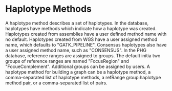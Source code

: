 # Haplotype Methods

A haplotype method describes a set of haplotypes. In the database, haplotypes have methods which indicate how a haplotype was created. Haplotypes created from assemblies have a user defined method name with no default. 
 Haplotypes created from WGS have a user assigned method name, which defaults to "GATK_PIPELINE". Consensus haplotypes also have a user assigned method name, such as "CONSENSUS". In the PHG database, reference ranges are assigned to groups. The default initia two groups of reference ranges are named "FocusRegion" and "FocueComplement". Additional groups can be assigned by users. A haplotype method for building a graph can be a haplotype method, a comma-separated list of haplotype methods, a refRange group:haplotype method pair, or a comma-separated list of pairs.